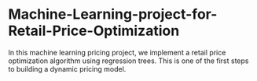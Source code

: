 # Machine-Learning-project-for-Retail-Price-Optimization
In this machine learning pricing project, we implement a retail price optimization algorithm using regression trees. This is one of the first steps to building a dynamic pricing model.
